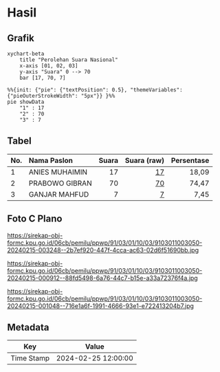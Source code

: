 # Hasil

## Grafik

```mermaid
xychart-beta
    title "Perolehan Suara Nasional"
    x-axis [01, 02, 03]
    y-axis "Suara" 0 --> 70
    bar [17, 70, 7]
```

```mermaid
%%{init: {"pie": {"textPosition": 0.5}, "themeVariables": {"pieOuterStrokeWidth": "5px"}} }%%
pie showData
    "1" : 17
    "2" : 70
    "3" : 7
```

## Tabel

| No. | Nama Paslon    | Suara | Suara (raw) | Persentase |
|:--- |:-------------- | -----:| -----------:| ----------:|
| 1   | ANIES MUHAIMIN | 17    | [17][p-1]   | 18,09      |
| 2   | PRABOWO GIBRAN | 70    | [70][p-2]   | 74,47      |
| 3   | GANJAR MAHFUD  | 7     | [7][p-3]    | 7,45       |


[p-1]: https://github.com/gigit-pemilu/pemilu-2024/blob/main/pilpres/hitung-suara/sub/91-papua/sub/03-jayapura/sub/01-sentani/sub/1003-hinekombe/sub/050-tps/sub/paslon-1.txt
[p-2]: https://github.com/gigit-pemilu/pemilu-2024/blob/main/pilpres/hitung-suara/sub/91-papua/sub/03-jayapura/sub/01-sentani/sub/1003-hinekombe/sub/050-tps/sub/paslon-2.txt
[p-3]: https://github.com/gigit-pemilu/pemilu-2024/blob/main/pilpres/hitung-suara/sub/91-papua/sub/03-jayapura/sub/01-sentani/sub/1003-hinekombe/sub/050-tps/sub/paslon-3.txt

## Foto C Plano

https://sirekap-obj-formc.kpu.go.id/06cb/pemilu/ppwp/91/03/01/10/03/9103011003050-20240215-003248--2b7ef920-447f-4cca-ac63-02d6f51690bb.jpg

https://sirekap-obj-formc.kpu.go.id/06cb/pemilu/ppwp/91/03/01/10/03/9103011003050-20240215-000912--88fd5498-6a76-44c7-b15e-a33a72376f4a.jpg

https://sirekap-obj-formc.kpu.go.id/06cb/pemilu/ppwp/91/03/01/10/03/9103011003050-20240215-001048--716e1a6f-1991-4666-93e1-e722413204b7.jpg


## Metadata

| Key        | Value               |
| ---------- | ------------------- |
| Time Stamp | 2024-02-25 12:00:00 |



